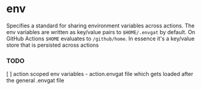 # env

Specifies a standard for sharing environment variables across actions. The env variables are written as key/value pairs to `$HOME/.envgat` by default. On GitHub Actions `$HOME` evaluates to
`/github/home`. In essence it's a key/value store that is persisted across actions

### TODO

[ ] action scoped env variables - action.envgat file which gets loaded after the general .envgat file
